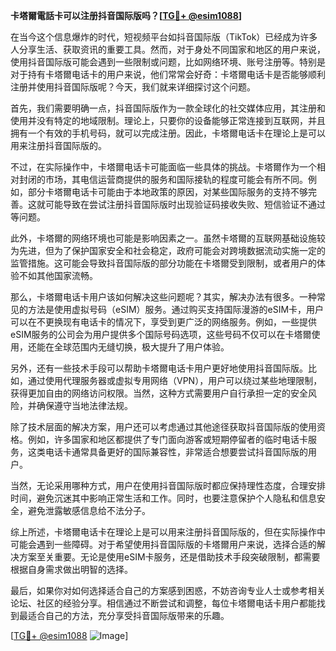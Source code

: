**卡塔爾電話卡可以注册抖音国际版吗？[[TG💪+ @esim1088](https://t.me/s/esim1088)]**

在当今这个信息爆炸的时代，短视频平台如抖音国际版（TikTok）已经成为许多人分享生活、获取资讯的重要工具。然而，对于身处不同国家和地区的用户来说，使用抖音国际版可能会遇到一些限制或问题，比如网络环境、账号注册等。特别是对于持有卡塔爾电话卡的用户来说，他们常常会好奇：卡塔爾电话卡是否能够顺利注册并使用抖音国际版呢？今天，我们就来详细探讨这个问题。

首先，我们需要明确一点，抖音国际版作为一款全球化的社交媒体应用，其注册和使用并没有特定的地域限制。理论上，只要你的设备能够正常连接到互联网，并且拥有一个有效的手机号码，就可以完成注册。因此，卡塔爾电话卡在理论上是可以用来注册抖音国际版的。

不过，在实际操作中，卡塔爾电话卡可能面临一些具体的挑战。卡塔爾作为一个相对封闭的市场，其电信运营商提供的服务和国际接轨的程度可能会有所不同。例如，部分卡塔爾电话卡可能由于本地政策的原因，对某些国际服务的支持不够完善。这就可能导致在尝试注册抖音国际版时出现验证码接收失败、短信验证不通过等问题。

此外，卡塔爾的网络环境也可能是影响因素之一。虽然卡塔爾的互联网基础设施较为先进，但为了保护国家安全和社会稳定，政府可能会对跨境数据流动实施一定的监管措施。这可能会导致抖音国际版的部分功能在卡塔爾受到限制，或者用户的体验不如其他国家流畅。

那么，卡塔爾电话卡用户该如何解决这些问题呢？其实，解决办法有很多。一种常见的方法是使用虚拟号码（eSIM）服务。通过购买支持国际漫游的eSIM卡，用户可以在不更换现有电话卡的情况下，享受到更广泛的网络服务。例如，一些提供eSIM服务的公司会为用户提供多个国际号码选项，这些号码不仅可以在卡塔爾使用，还能在全球范围内无缝切换，极大提升了用户体验。

另外，还有一些技术手段可以帮助卡塔爾电话卡用户更好地使用抖音国际版。比如，通过使用代理服务器或虚拟专用网络（VPN），用户可以绕过某些地理限制，获得更加自由的网络访问权限。当然，这种方式需要用户自行承担一定的安全风险，并确保遵守当地法律法规。

除了技术层面的解决方案，用户还可以考虑通过其他途径获取抖音国际版的使用资格。例如，许多国家和地区都提供了专门面向游客或短期停留者的临时电话卡服务，这类电话卡通常具备更好的国际兼容性，非常适合想要尝试抖音国际版的用户。

当然，无论采用哪种方式，用户在使用抖音国际版时都应保持理性态度，合理安排时间，避免沉迷其中影响正常生活和工作。同时，也要注意保护个人隐私和信息安全，避免泄露敏感信息给不法分子。

综上所述，卡塔爾电话卡在理论上是可以用来注册抖音国际版的，但在实际操作中可能会遇到一些障碍。对于希望使用抖音国际版的卡塔爾用户来说，选择合适的解决方案至关重要。无论是使用eSIM卡服务，还是借助技术手段突破限制，都需要根据自身需求做出明智的选择。

最后，如果你对如何选择适合自己的方案感到困惑，不妨咨询专业人士或参考相关论坛、社区的经验分享。相信通过不断尝试和调整，每位卡塔爾电话卡用户都能找到最适合自己的方法，充分享受抖音国际版带来的乐趣。

[[TG💪+ @esim1088](https://t.me/s/esim1088) ![Image](https://i.postimg.cc/4NQfJmqS/Snipaste-2025-05-13-00-14-12.png)]